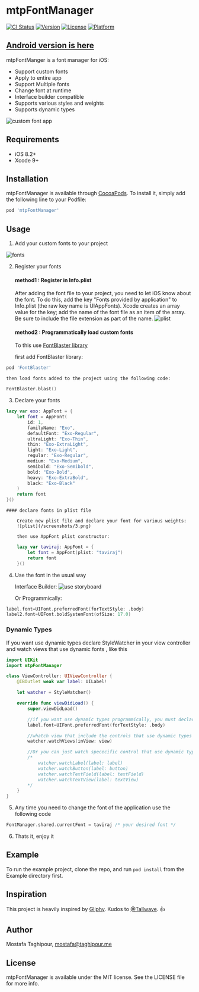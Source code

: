 # mtpFontManager

[![CI Status](http://img.shields.io/travis/mostafa.taghipour@ymail.com/mtpFontManager.svg?style=flat)](https://travis-ci.org/mostafa.taghipour@ymail.com/mtpFontManager)
[![Version](https://img.shields.io/cocoapods/v/mtpFontManager.svg?style=flat)](http://cocoapods.org/pods/mtpFontManager)
[![License](https://img.shields.io/cocoapods/l/mtpFontManager.svg?style=flat)](http://cocoapods.org/pods/mtpFontManager)
[![Platform](https://img.shields.io/cocoapods/p/mtpFontManager.svg?style=flat)](http://cocoapods.org/pods/mtpFontManager)


## [Android version is here](https://github.com/MostafaTaghipour/FontManager)

mtpFontManger is a font manager for iOS:

- Support custom fonts
- Apply to entire app
- Support Multiple fonts
- Change font at runtime
- Interface builder compatible
- Supports various styles and weights
- Supports dynamic types 


![custom font app](/screenshots/1.gif)



## Requirements
- iOS 8.2+
- Xcode 9+

## Installation

mtpFontManager is available through [CocoaPods](http://cocoapods.org). To install
it, simply add the following line to your Podfile:

```ruby
pod 'mtpFontManager'
```


## Usage

1. Add your custom fonts to your project

![fonts](/screenshots/2.png)

2. Register your fonts 

    #### method1 : Register in Info.plist
    After adding the font file to your project, you need to let iOS know about the font. To do this, add the key "Fonts provided by application" to Info.plist (the raw key name is UIAppFonts). Xcode creates an array value for the key; add the name of the font file as an item of the array. Be sure to include the file extension as part of the name.
    ![plist](/screenshots/4.png)


    #### method2 : Programmatically load custom fonts
    To this use [FontBlaster library](https://github.com/ArtSabintsev/FontBlaster)

    first add FontBlaster library: 
    
```ruby
pod 'FontBlaster'
```

    then load fonts added to the project using the following code:
    
```swift
FontBlaster.blast()
```

3. Declare your fonts
```swift
lazy var exo: AppFont = {
    let font = AppFont(
        id: 1,
        familyName: "Exo",
        defaultFont: "Exo-Regular",
        ultraLight: "Exo-Thin",
        thin: "Exo-ExtraLight",
        light: "Exo-Light",
        regular: "Exo-Regular",
        medium: "Exo-Medium",
        semibold: "Exo-Semibold",
        bold: "Exo-Bold",
        heavy: "Exo-ExtraBold",
        black: "Exo-Black"
    )
    return font
}()
```                            

    #### declare fonts in plist file
    
        Create new plist file and declare your font for various weights:
        ![plist](/screenshots/3.png)

        then use AppFont plist constructor:
        
```swift
    lazy var taviraj: AppFont = {
        let font = AppFont(plist: "taviraj")
        return font
    }()
```

4. Use the font in the usual way

    Interface Builder:
    ![use storyboard](/screenshots/5.png)

    Or Programmically:
```swift
label.font=UIFont.preferredFont(forTextStyle: .body)
label2.font=UIFont.boldSystemFont(ofSize: 17.0)
```
### Dynamic Types
If you want use dynamic types declare StyleWatcher in your view controller and watch views that use dynamic fonts , like this

```swift
import UIKit
import mtpFontManager

class ViewController: UIViewController {
    @IBOutlet weak var label: UILabel!

    let watcher = StyleWatcher()

    override func viewDidLoad() {
        super.viewDidLoad()

        //if you want use dynamic types programmically, you must declare it before watch views
        label.font=UIFont.preferredFont(forTextStyle: .body)

        //whatch view that include the controls that use dynamic types
        watcher.watchViews(inView: view)

        //Or you can just watch spececific control that use dynamic types
        /*
            watcher.watchLabel(label: label)
            watcher.watchButton(label: button)
            watcher.watchTextField(label: textField)
            watcher.watchTextView(label: textView)
        */
    }
}
```

5. Any time you need to change the font of the application use the following code
```swift
FontManager.shared.currentFont = taviraj /* your desired font */
```

6. Thats it, enjoy it

## Example

To run the example project, clone the repo, and run `pod install` from the Example directory first.

## Inspiration
This project is heavily inspired by [Gliphy](https://github.com/Tallwave/Gliphy).
Kudos to [@Tallwave](https://github.com/Tallwave). :thumbsup:

## Author

Mostafa Taghipour, mostafa@taghipour.me

## License

mtpFontManager is available under the MIT license. See the LICENSE file for more info.
